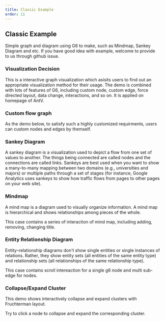 ```yaml
---
title: Classic Example
order: 11
---
```


## Classic Example

Simple graph and diagram using G6 to make, such as Mindmap, Sankey Diagram and etc. If you have good idea with example, welcome to provide to us through github issue.

### Visualization Decision

This is a interactive graph visualization which asisits users to find out an appropriate visualization method for their usage. The demo is combined with lots of features of G6, including custom node, custom edge, force directed layout, data change, interactions, and so on. It is applied on homepage of AntV.

### Custom flow graph

As the demo below, to satisfy such a highly customized requirments, users can custom nodes and edges by themself.

### Sankey Diagram

A sankey diagram is a visualization used to depict a flow from one set of values to another. The things being connected are called nodes and the connections are called links. Sankeys are best used when you want to show a many-to-many mapping between two domains (e.g., universities and majors) or multiple paths through a set of stages (for instance, Google Analytics uses sankeys to show how traffic flows from pages to other pages on your web site).

### Mindmap

A mind map is a diagram used to visually organize information. A mind map is hierarchical and shows relationships among pieces of the whole.

This case contains a series of interaction of mind map, including adding, removing, changing title.

### Entity Relationship Diagram

Entity–relationship diagrams don't show single entities or single instances of relations. Rather, they show entity sets (all entities of the same entity type) and relationship sets (all relationships of the same relationship type).

This case contains scroll intereaction for a single g6 node and multi sub-edge for nodes.

### Collapse/Expand Cluster

This demo shows interactively collapse and expand clusters with Fruchterman layout.

Try to click a node to collapse and expand the corresponding cluster.
